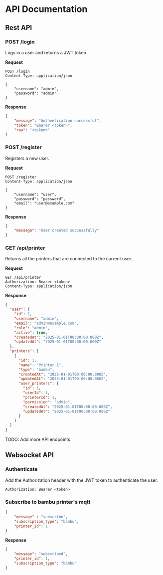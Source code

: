 # API Documentation

## Rest API

### POST /login
Logs in a user and returns a JWT token.

**Request**
```http request
POST /login
Content-Type: application/json

{
    "username": "admin",
    "password": "admin"
}
```

**Response**
```json
{
    "message": "Authentication successful",
    "token": "Bearer <token>",
    "raw": "<token>"
}
```

### POST /register
Registers a new user.

**Request**
```http request
POST /register
Content-Type: application/json

{
    "username": "user",
    "password": "password",
    "email": "user@example.com"
}
```

**Response**
```json
{
    "message": "User created successfully"
}
```

### GET /api/printer
Returns all the printers that are connected to the current user.

**Request**
```http request
GET /api/printer
Authorization: Bearer <token>
Content-Type: application/json
```

**Response**
```json
{
  "user": {
    "id": 1,
    "username": "admin",
    "email": "admin@example.com",
    "role": "admin",
    "active": true,
    "createdAt": "2025-01-01T00:00:00.000Z",
    "updatedAt": "2025-01-01T00:00:00.000Z"
  },
  "printers": [
    {
      "id": 1,
      "name": "Printer 1",
      "type": "bambu",
      "createdAt": "2025-01-01T00:00:00.000Z",
      "updatedAt": "2025-01-01T00:00:00.000Z",
      "user_printers": {
        "id": 1,
        "userId": 1,
        "printerId": 1,
        "permission": "admin",
        "createdAt": "2025-01-01T00:00:00.000Z",
        "updatedAt": "2025-01-01T00:00:00.000Z"
      }
    }
  ]
}
```

TODO: Add more API endpoints


## Websocket API

### Authenticate
Add the Authorization header with the JWT token to authenticate the user.

```http request
Authorization: Bearer <token>
```


### Subscribe to bambu printer's mqtt
```json
{
    "message" : "subscribe",
    "subscription_type": "bambu",
    "printer_id": 1
}
```
**Response**
```json
{
    "message": "subscribed",
    "printer_id": 1,
    "subscription_type": "bambu"
}

```
